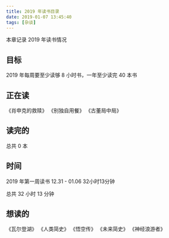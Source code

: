 ```yaml
---
title: 2019 年读书目录
date: 2019-01-07 13:45:40
tags: [杂谈]
---
```


本章记录 2019 年读书情况
<!-- more --><!-- toc -->

## 目标
2019 年每周要至少读够 8 小时书，一年至少读完 40 本书


## 正在读
《肖申克的救赎》
《别独自用餐》
《古董局中局》



## 读完的


总共 0 本

## 时间

2019 年第一周读书   12.31 - 01.06 32小时13分钟


总共 32 小时 13 分钟


## 想读的

《瓦尔登湖》
《人类简史》
《悟空传》
《未来简史》
《神经浪游者》
